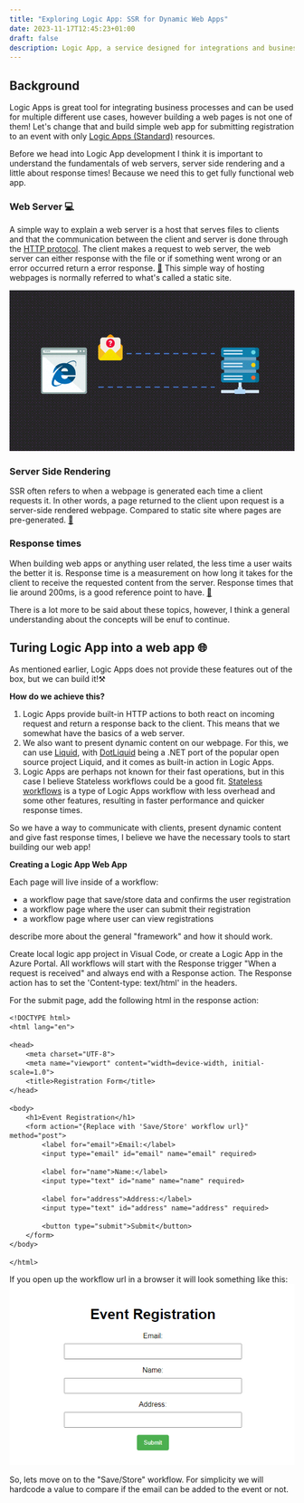 ```yaml
---
title: "Exploring Logic App: SSR for Dynamic Web Apps"
date: 2023-11-17T12:45:23+01:00
draft: false
description: Logic App, a service designed for integrations and business processes. But in this post we will be transforming Logic Apps into a web experience by using server-side rendering (SSR).
---
```



## Background
Logic Apps is great tool for integrating business processes and can be used for multiple different use cases, however building a web pages is not one of them! Let's change that and build simple web app for submitting registration to an event with only [Logic Apps (Standard)](https://learn.microsoft.com/en-us/azure/logic-apps/logic-apps-overview) resources.

Before we head into Logic App development I think it is important to understand the fundamentals of web servers, server side rendering and a little about response times! Because we need this to get fully functional web app.

### Web Server 💻
A simple way to explain a web server is a host that serves files to clients and that the communication between the client and server is done through the [HTTP protocol](https://developer.mozilla.org/en-US/docs/Glossary/HTTP).
The client makes a request to web server, the web server can either response with the file or if something went wrong or an error occurred return a error response. [📖](https://developer.mozilla.org/en-US/docs/Learn/Common_questions/Web_mechanics/What_is_a_web_server)
This simple way of hosting webpages is normally referred to what's called a static site. 

![Client & Web Server](clientwebserver.gif)

### Server Side Rendering
SSR often refers to when a webpage is generated each time a client requests it. In other words, a page returned to the client upon request is a server-side rendered webpage. Compared to static site where pages are pre-generated. [📖](https://dev.to/ebereplenty/server-side-rendering-ssr-vs-static-site-generation-ssg-214k)


### Response times 
When building web apps or anything user related, the less time a user waits the better it is. Response time is a measurement on how long it takes for the client to receive the requested content from the server. Response times that lie around 200ms, is a good reference point to have. [📖](https://developer.mozilla.org/en-US/docs/Web/Performance/How_long_is_too_long)

There is a lot more to be said about these topics, however, I think a general understanding about the concepts will be enuf to continue.

## Turing Logic App into a web app 🌐
As mentioned earlier, Logic Apps does not provide these features out of the box, but we can build it!⚒️

**How do we achieve this?**
1) Logic Apps provide built-in HTTP actions to both react on incoming request and return a response back to the client. This means that we somewhat have the basics of a web server. 
2) We also want to present dynamic content on our webpage. For this, we can use [Liquid](https://shopify.github.io/liquid), with [DotLiquid](https://github.com/dotliquid/dotliquid) being a .NET port of the popular open source project Liquid, and it comes as built-in action in Logic Apps. 
3) Logic Apps are perhaps not known for their fast operations, but in this case I believe Stateless workflows could be a good fit. [Stateless workflows](https://learn.microsoft.com/en-us/azure/logic-apps/single-tenant-overview-compare) is a type of Logic Apps workflow with less overhead and some other features, resulting in faster performance and quicker response times.

So we have a way to communicate with clients, present dynamic content and give fast response times, I believe we have the necessary tools to start building our web app!

**Creating a Logic App Web App**

Each page will live inside of a workflow:
- a workflow page that save/store data and confirms the user registration  
- a workflow page where the user can submit their registration
- a workflow page where user can view registrations

describe more about the general "framework" and how it should work.

Create local logic app project in Visual Code, or create a Logic App in the Azure Portal. All workflows will start with the Response trigger "When a request is received" and always end with a Response action. The Response action has to set the 'Content-type: text/html' in the headers.  


For the submit page, add the following html in the response action: 
```
<!DOCTYPE html>
<html lang="en">

<head>
    <meta charset="UTF-8">
    <meta name="viewport" content="width=device-width, initial-scale=1.0">
    <title>Registration Form</title>
</head>

<body>
    <h1>Event Registration</h1>
    <form action="{Replace with 'Save/Store' workflow url}" method="post">
        <label for="email">Email:</label>
        <input type="email" id="email" name="email" required>

        <label for="name">Name:</label>
        <input type="text" id="name" name="name" required>

        <label for="address">Address:</label>
        <input type="text" id="address" name="address" required>

        <button type="submit">Submit</button>
    </form>
</body>

</html>

```
If you open up the workflow url in a browser it will look something like this:  
![Submit_Workflow](submit1.png)

So, lets move on to the "Save/Store" workflow. For simplicity we will hardcode a value to compare if the email can be added to the event or not. 